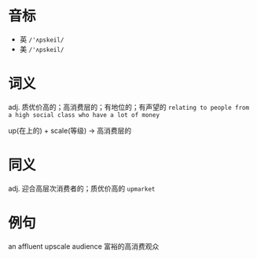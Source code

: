 # 音标

- 英 `/'ʌpskeil/`
- 美 `/'ʌpskeil/`

# 词义

adj. 质优价高的；高消费层的；有地位的；有声望的
`relating to people from a high social class who have a lot of money`



up(在上的) + scale(等级) → 高消费层的

# 同义

adj. 迎合高层次消费者的；质优价高的
`upmarket`

# 例句

an affluent upscale audience
富裕的高消费观众


